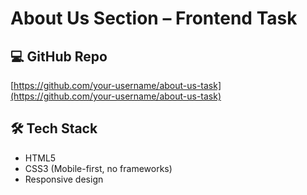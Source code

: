 # About Us Section – Frontend Task

## 💻 GitHub Repo
[https://github.com/your-username/about-us-task](https://github.com/your-username/about-us-task)

## 🛠️ Tech Stack
- HTML5
- CSS3 (Mobile-first, no frameworks)
- Responsive design
